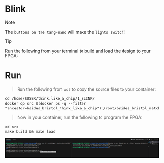 # Blink

> [!NOTE]
> The `buttons on the tang-nano` will make the `lights switch`!

> [!TIP]
> Run the following from your terminal to build and load the design to your FPGA:

# Run

> Run the following from `wsl` to copy the source files to your container:
```
cd /home/$USER/think.like_a_chip/1_BLINK/
docker cp src $(docker ps -q --filter "ancestor=bsides_bristol_think_like_a_chip"):/root/bsides_bristol_matchahack
```

> Now in your container, run the following to program the FPGA:
```
cd src 
make build && make load
```

![guide](../0_GETTING_STARTED/guide.png)